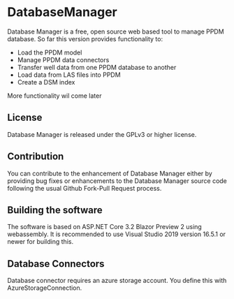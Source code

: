 # DatabaseManager

Database Manager is a free, open source web based tool to manage 
PPDM database. So far this version provides functionality to:
* Load the PPDM model
* Manage PPDM data connectors
* Transfer well data from one PPDM database to another 
* Load data from LAS files into PPDM
* Create a DSM index

More functionality wil come later

## License 
Database Manager is released under the GPLv3 or higher license.

## Contribution 
You can contribute to the enhancement of Database Manager either by providing 
bug fixes or enhancements to the Database Manager source code following the 
usual Github Fork-Pull Request process.

## Building the software
The software is based on ASP.NET Core 3.2 Blazor Preview 2 using webassembly. It is 
recommended to use Visual Studio 2019 version 16.5.1 or newer for building this.

## Database Connectors
Database connector requires an azure storage account. You define this with AzureStorageConnection.
